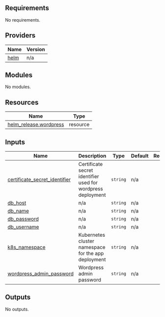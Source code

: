 ## Requirements

No requirements.

## Providers

| Name | Version |
|------|---------|
| <a name="provider_helm"></a> [helm](#provider\_helm) | n/a |

## Modules

No modules.

## Resources

| Name | Type |
|------|------|
| [helm_release.wordpress](https://registry.terraform.io/providers/hashicorp/helm/latest/docs/resources/release) | resource |

## Inputs

| Name | Description | Type | Default | Required |
|------|-------------|------|---------|:--------:|
| <a name="input_certificate_secret_identifier"></a> [certificate\_secret\_identifier](#input\_certificate\_secret\_identifier) | Certificate secret identifier used for wordpress deployment | `string` | n/a | yes |
| <a name="input_db_host"></a> [db\_host](#input\_db\_host) | n/a | `string` | n/a | yes |
| <a name="input_db_name"></a> [db\_name](#input\_db\_name) | n/a | `string` | n/a | yes |
| <a name="input_db_password"></a> [db\_password](#input\_db\_password) | n/a | `string` | n/a | yes |
| <a name="input_db_username"></a> [db\_username](#input\_db\_username) | n/a | `string` | n/a | yes |
| <a name="input_k8s_namespace"></a> [k8s\_namespace](#input\_k8s\_namespace) | Kubernetes cluster namespace for the app deployment | `string` | n/a | yes |
| <a name="input_wordpress_admin_password"></a> [wordpress\_admin\_password](#input\_wordpress\_admin\_password) | Wordpress admin password | `string` | n/a | yes |

## Outputs

No outputs.
